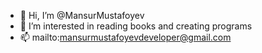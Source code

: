 - 👋 Hi, I’m @MansurMustafoyev
- 👀 I’m interested in reading books and creating programs
- 📫 mailto:mansurmustafoyevdeveloper@gmail.com
